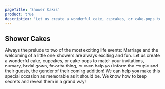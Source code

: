 ```yaml
---
pageTitle: 'Shower Cakes'
product: true
description: 'Let us create a wonderful cake, cupcakes, or cake-pops to match your invitations, nursery, bridal gown, favorite thing, or even help you inform the couple and their guests, the gender of their coming addition!'
---
```


## Shower Cakes

Always the prelude to two of the most exciting life events: Marriage and the
welcoming of a little one; showers are always exciting and fun. Let us create
a wonderful cake, cupcakes, or cake-pops to match your invitations, nursery,
bridal gown, favorite thing, or even help you inform the couple and their guests,
the gender of their coming addition! We can help you make this special occasion
as memorable as it should be. We know how to keep secrets and reveal them in a
grand way!